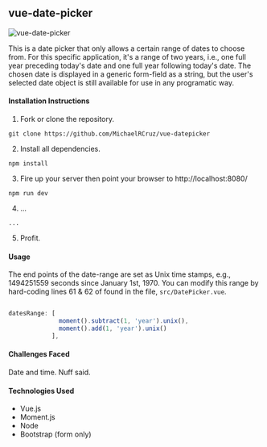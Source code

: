 ## vue-date-picker

![vue-date-picker](https://github.com/MichaelRCruz/vue-date-picker/datepicker.png)



This is a date picker that only allows a certain range of dates to choose from. For this specific application, it's a range of two years, i.e., one full year preceding today's date and one full year following today's date. The chosen date is displayed in a generic form-field as a string, but the user's selected date object is still available for use in any programatic way.

#### Installation Instructions

1. Fork or clone the repository.
```
git clone https://github.com/MichaelRCruz/vue-datepicker
```

2. Install all dependencies.
```
npm install
```

3. Fire up your server then point your browser to http://localhost:8080/
```
npm run dev
```

4. ...
```
...
```

5. Profit.

#### Usage

The end points of the date-range are set as Unix time stamps, e.g., 1494251559 seconds since January 1st, 1970. You can modify this range by hard-coding lines 61 & 62 of found in the file, `src/DatePicker.vue`.

```javascript

datesRange: [
              moment().subtract(1, 'year').unix(),
              moment().add(1, 'year').unix()
            ],

```

#### Challenges Faced

Date and time. Nuff said.

#### Technologies Used

* Vue.js
* Moment.js
* Node
* Bootstrap (form only)
